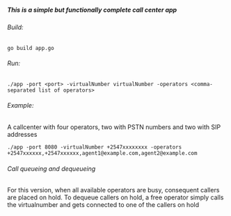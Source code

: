 ##### This is a simple but functionally complete call center app

###### Build:
```
go build app.go
```

###### Run:
```
./app -port <port> -virtualNumber virtualNumber -operators <comma-separated list of operators>
```

###### Example:
A callcenter with four operators, two with PSTN numbers and two with SIP addresses
```
./app -port 8080 -virtualNumber +2547xxxxxxxx -operators +2547xxxxxx,+2547xxxxxx,agent1@example.com,agent2@example.com
```

###### Call queueing and dequeueing
For this version, when all available operators are busy, consequent callers are placed on hold.
To dequeue callers on hold, a free operator simply calls the virtualnumber and gets connected
to one of the callers on hold
